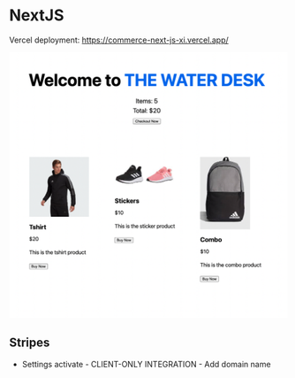 # NextJS

Vercel deployment: https://commerce-next-js-xi.vercel.app/

![Generic](preview.png)

## Stripes

- Settings activate - CLIENT-ONLY INTEGRATION - Add domain name
